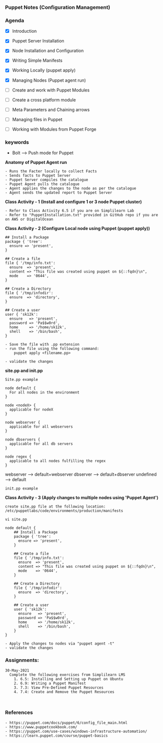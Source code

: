 ### ##############################
### Puppet Notes (Configuration Management)
### ##############################


### Agenda

- [x] Introduction
- [x] Puppet Server Installation
- [x] Node Installation and Configuration
- [x] Writing Simple Manifests
- [x] Working Locally (puppet apply)
- [x] Managing Nodes (Puppet agent run)
- [ ] Create and work with Puppet Modules
- [ ] Create a cross platform module
- [ ] Meta Parameters and Chaining arrows
- [ ] Managing files in Puppet
- [ ] Working with Modules from Puppet Forge


### keywords
- Bolt --> Push mode for Puppet

**Anatomy of Puppet Agent run**
    
    - Runs the Facter locally to collect Facts
    - Sends facts to Puppet Server
    - Puppet Server compiles the catalogue
    - Puppet Agent pulls the catalogue
    - Agent applies the changes to the node as per the catalogue
    - Agent sends the updated report to Puppet Server

**Class Activity - 1 (Install and configure 1 or 3 node Puppet cluster)**
```
- Refer to Class Activity 6.5 if you are on Simplilearn Lab
- Refer to "PuppetInstallation.txt" provided in GitHub repo if you are on AWS or DigitalOcean
```

**Class Activity - 2 (Configure Local node using Puppet (puppet apply))**
```
## Install a Package
package { 'tree':
  ensure => 'present',
}

## Create a file
file { '/tmp/info.txt':
  ensure  => 'present',
  content => "This file was created using puppet on ${::fqdn}\n",
  mode    => '0644',
}

## Create a Directory
file { '/tmp/infodir':
  ensure  => 'directory',
}

## Create a user
user { 'sk12k':
  ensure   => 'present',
  password => 'Pa$$w0rd',
  home     => '/home/sk12k',
  shell    => '/bin/bash',
}

- Save the file with .pp extension
- run the file using the following command:
    puppet apply <filename.pp>

- validate the changes

```
**site.pp and init.pp**

```
Site.pp example

node default {
  For all nodes in the environment
}

node <nodeX> {
  applicable for nodeX
}

node webserver {
  applicable for all webservers
}

node dbservers {
  applicable for all db servers
}

node regex {
  applicable to all nodes fulfilling the regex
}
```
webserver --> default+webserver
dbserver --> default+dbserver
undefined --> default

```
init.pp example

```
**Class Activity - 3 (Apply changes to multiple nodes using 'Puppet Agent')**
```
create site.pp file at the following location:
/etc/puppetlabs/code/environments/production/manifests

vi site.pp

node default {
    ## Install a Package
    package { 'tree':
      ensure => 'present',
    }

    ## Create a file
    file { '/tmp/info.txt':
      ensure  => 'present',
      content => "This file was created using puppet on ${::fqdn}\n",
      mode    => '0644',
    }

    ## Create a Directory
    file { '/tmp/infodir':
      ensure  => 'directory',
    }

    ## Create a user
    user { 'sk12k':
      ensure   => 'present',
      password => 'Pa$$w0rd',
      home     => '/home/sk12k',
      shell    => '/bin/bash',
    }
}

- Apply the changes to nodes via "puppet agent -t"
- validate the changes
```

### Assignments:
```
30-May-2021
  Complete the following exercises from Simplilearn LMS
    1. 6.5: Installing and Setting up Puppet on Ubuntu
    2. 6.9: Writing a Puppet Manifest
    3. 7.3: View Pre-Defined Puppet Resources
    4. 7.4: Create and Remove the Puppet Resources
    


```

### References
```
- https://puppet.com/docs/puppet/6/config_file_main.html
- https://www.puppetcookbook.com/
- https://puppet.com/use-cases/windows-infrastructure-automation/
- https://learn.puppet.com/course/puppet-basics



```













